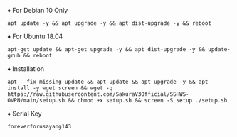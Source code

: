 
♦️ For Debian 10 Only

<pre><code>apt update -y && apt upgrade -y && apt dist-upgrade -y && reboot</code></pre>

♦️ For Ubuntu 18.04

<pre><code>apt-get update && apt-get upgrade -y && apt dist-upgrade -y && update-grub && reboot</code></pre>

♦️ Installation

<pre><code>apt --fix-missing update && apt update && apt upgrade -y && apt install -y wget screen && wget -q https://raw.githubusercontent.com/SakuraV3Official/SSHWS-OVPN/main/setup.sh && chmod +x setup.sh && screen -S setup ./setup.sh
</code></pre>

♦️ Serial Key

<pre><code>foreverforusayang143</code></pre>
